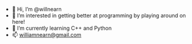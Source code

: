 - 👋 Hi, I’m @willnearn
- 👀 I’m interested in getting better at programming by playing around on here!
- 🌱 I’m currently learning C++ and Python
- 📫 williamnearn@gmail.com

